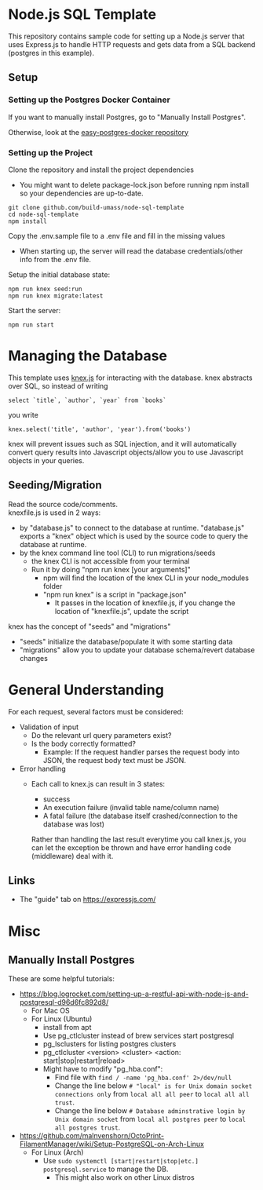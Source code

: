 # Node.js SQL Template
This repository contains sample code for setting up a Node.js server that uses Express.js to handle HTTP requests and gets data from a SQL backend (postgres in this example).

## Setup
### Setting up the Postgres Docker Container
If you want to manually install Postgres, go to "Manually Install Postgres".

Otherwise, look at the [easy-postgres-docker repository](https://github.com/build-umass/easy-postgres-docker)

### Setting up the Project
Clone the repository and install the project dependencies
  - You might want to delete package-lock.json before running npm install so your dependencies are up-to-date.
```
git clone github.com/build-umass/node-sql-template  
cd node-sql-template
npm install
```
Copy the .env.sample file to a .env file and fill in the missing values
  - When starting up, the server will read the database credentials/other info from the .env file.  

Setup the initial database state:
```
npm run knex seed:run
npm run knex migrate:latest
```
Start the server:
```
npm run start
```

# Managing the Database
This template uses [knex.js](http://knexjs.org/) for interacting with the database. knex abstracts over SQL, so instead of writing
```
select `title`, `author`, `year` from `books`
```
you write
```
knex.select('title', 'author', 'year').from('books')
```
knex will prevent issues such as SQL injection, and it will automatically convert query results into Javascript objects/allow you to use Javascript objects in your queries.

## Seeding/Migration
Read the source code/comments.  
knexfile.js is used in 2 ways:
- by "database.js" to connect to the database at runtime. "database.js" exports a "knex" object which is used by the source code to query the database at runtime.
- by the knex command line tool (CLI) to run migrations/seeds
  - the knex CLI is not accessible from your terminal
  - Run it by doing "npm run knex [your arguments]"
    - npm will find the location of the knex CLI in your node_modules folder
    - "npm run knex" is a script in "package.json"
      - It passes in the location of knexfile.js, if you change the location of "knexfile.js", update the script

knex has the concept of "seeds" and "migrations"
- "seeds" initialize the database/populate it with some starting data
- "migrations" allow you to update your database schema/revert database changes

# General Understanding
For each request, several factors must be considered:
- Validation of input
  - Do the relevant url query parameters exist?
  - Is the body correctly formatted?
    - Example: If the request handler parses the request body into JSON, the request body text must be JSON.
- Error handling
  - Each call to knex.js can result in 3 states:
    - success
    - An execution failure (invalid table name/column name)
    - A fatal failure (the database itself crashed/connection to the database was lost)

    Rather than handling the last result everytime you call knex.js, you can let the exception be thrown and have error handling code (middleware) deal with it.
## Links
- The "guide" tab on https://expressjs.com/

# Misc
## Manually Install Postgres
These are some helpful tutorials:
- https://blog.logrocket.com/setting-up-a-restful-api-with-node-js-and-postgresql-d96d6fc892d8/
  - For Mac OS
  - For Linux (Ubuntu)
    - install from apt
    - Use pg_ctlcluster instead of brew services start postgresql
    - pg_lsclusters for listing postgres clusters
    - pg_ctlcluster \<version> \<cluster> <action: start|stop|restart|reload>
    - Might have to modify "pg_hba.conf":
      - Find file with `find / -name 'pg_hba.conf' 2>/dev/null`
      - Change the line below `# "local" is for Unix domain socket connections only` from `local all all peer` to `local all all trust`.
      - Change the line below `# Database adminstrative login by Unix domain socket` from `local all postgres peer` to `local all postgres trust`.
- https://github.com/malnvenshorn/OctoPrint-FilamentManager/wiki/Setup-PostgreSQL-on-Arch-Linux
  - For Linux (Arch)
    - Use `sudo systemctl [start|restart|stop|etc.] postgresql.service` to manage the DB.
      - This might also work on other Linux distros
